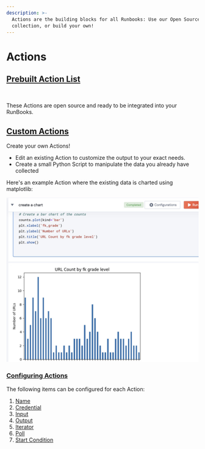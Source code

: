 ```yaml
---
description: >-
  Actions are the building blocks for all Runbooks: Use our Open Source
  collection, or build your own!
---
```


# Actions

## [Prebuilt Action List](broken-reference)

<figure><img src="https://img.shields.io/endpoint?url=https://raw.githubusercontent.com/unskript/Awesome-CloudOps-Automation/master/.github/images/actionShield.json&#x26;style=for-the-badge" alt=""><figcaption></figcaption></figure>

These Actions are open source and ready to be integrated into your RunBooks.

## [Custom Actions](create-custom-actions.md)

Create your own Actions! &#x20;

* Edit an existing Action to customize the output to your exact needs.
* Create a small Python Script to manipulate the data you already have collected

Here's an example Action where the existing data is charted using matplotlib:

![](<../../.gitbook/assets/image (1) (2).png>)



### [Configuring Actions](action-configuration/)

The following items can be configured for each Action:

1. [Name](./#name)
2. [Credential](broken-reference)
3. [Input](action-configuration/action-inputs.md)
4. [Output](action-configuration/action-output.md)
5. [Iterator](action-configuration/action-iterator/)
6. [Poll](action-configuration/action-poll.md)
7. [Start Condition](action-configuration/action-start-condition.md)
